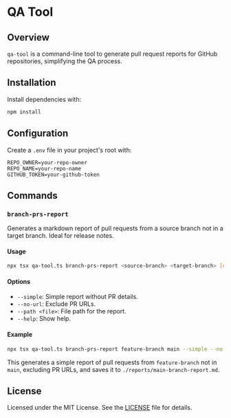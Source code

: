 # QA Tool

## Overview

`qa-tool` is a command-line tool to generate pull request reports for GitHub repositories, simplifying the QA process.

## Installation

Install dependencies with:

```sh
npm install
```

## Configuration

Create a `.env` file in your project's root with:

```env
REPO_OWNER=your-repo-owner
REPO_NAME=your-repo-name
GITHUB_TOKEN=your-github-token
```

## Commands

### `branch-prs-report`

Generates a markdown report of pull requests from a source branch not in a target branch. Ideal for release notes.

#### Usage

```sh
npx tsx qa-tool.ts branch-prs-report <source-branch> <target-branch> [options]
```

#### Options

- `--simple`: Simple report without PR details.
- `--no-url`: Exclude PR URLs.
- `--path <file>`: File path for the report.
- `--help`: Show help.

#### Example

```sh
npx tsx qa-tool.ts branch-prs-report feature-branch main --simple --no-url --path ./reports/main-branch-report.md
```

This generates a simple report of pull requests from `feature-branch` not in `main`, excluding PR URLs, and saves it to `./reports/main-branch-report.md`.

## License

Licensed under the MIT License. See the [LICENSE](LICENSE-MIT) file for details.

